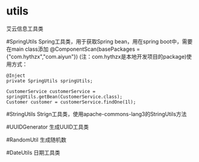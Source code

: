 # utils
艾云信息工具类


#SpringUtils
Spring工具类，用于获取Spring bean，用在spring boot中，需要在main class添加 @ComponentScan(basePackages = {"com.hythzx","com.aiyun"}) (注：com.hythzx是本地开发项目的package)使用方式：
    
    @Inject
    private SpringUtils springUtils;
    
    CustomerService customerService = springUtils.getBean(CustomerService.class);
    Customer customer = customerService.findOne(1l);


#StringUtils
Strign工具类，使用apache-commons-lang3的StringUtils方法


#UUIDGenerator
生成UUID工具类

#RandomUtil
生成随机数


#DateUtils
日期工具类